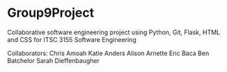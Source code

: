 # Group9Project
Collaborative software engineering project using Python, Git, Flask, HTML and CSS for ITSC 3155 Software Engineering

Collaborators:
Chris Amoah
Katie Anders
Alison Arnette
Eric Baca
Ben Batchelor
Sarah Dieffenbaugher